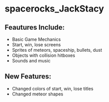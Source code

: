 # spacerocks_JackStacy

## Feautures Include:

* Basic Game Mechanics
* Start, win, lose screens
* Sprites of meteors, spaceship, bullets, dust
* Objects with collision hitboxes
* Sounds and music

## New Features:

* Changed colors of start, win, lose titles
* Changed meteor shapes